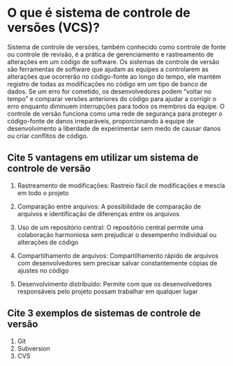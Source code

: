 #	O que é sistema de controle de versões (VCS)?

Sistema de controle de versões, também conhecido como controle de fonte ou controle de revisão, é a prática de gerenciamento e rastreamento de alterações em um código de software. Os sistemas de controle de versão são ferramentas de software que ajudam as equipes a controlarem as alterações que ocorrerão no código-fonte ao longo do tempo, ele mantém registro de todas as modificações no código em um tipo de banco de dados. Se um erro for cometido, os desenvolvedores podem “voltar no tempo” e comparar versões anteriores do código para ajudar a corrigir o erro enquanto diminuem interrupções para todos os membros da equipe. O controle de versão funciona como uma rede de segurança para proteger o código-fonte de danos irreparáveis, proporcionando à equipe de desenvolvimento a liberdade de experimentar sem medo de causar danos ou criar conflitos de código.

##	Cite 5 vantagens em utilizar um sistema de controle de versão

1.	Rastreamento de modificações: Rastreio fácil de modificações e mescla em todo o projeto

2.	Comparação entre arquivos: A possibilidade de comparação de arquivos e identificação de diferenças entre os arquivos 

3.	Uso de um repositório central: O repositório central permite uma colaboração harmoniosa sem prejudicar o desempenho individual ou alterações de código

4.	Compartilhamento de arquivos: Compartilhamento rápido de arquivos com desenvolvedores sem precisar salvar constantemente cópias de ajustes no código

5.	Desenvolvimento distribuído: Permite com que os desenvolvedores responsáveis pelo projeto possam trabalhar em qualquer lugar

##	Cite 3 exemplos de sistemas de controle de versão

1.	Git
2.	Subversion
3.	CVS


